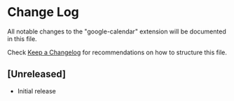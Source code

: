 # Change Log

All notable changes to the "google-calendar" extension will be documented in this file.

Check [Keep a Changelog](http://keepachangelog.com/) for recommendations on how to structure this file.

## [Unreleased]

- Initial release